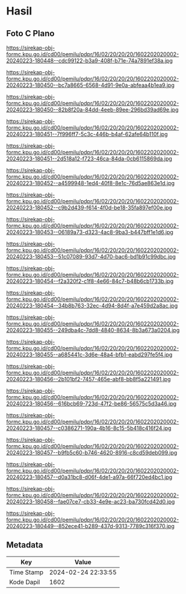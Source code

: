 # Hasil

## Foto C Plano

https://sirekap-obj-formc.kpu.go.id/cd00/pemilu/pdpr/16/02/20/20/20/1602202020002-20240223-180448--cdc99122-b3a9-408f-b71e-74a7891ef38a.jpg

https://sirekap-obj-formc.kpu.go.id/cd00/pemilu/pdpr/16/02/20/20/20/1602202020002-20240223-180450--bc7a8665-6568-4d91-9e0a-abfeaa4b1ea9.jpg

https://sirekap-obj-formc.kpu.go.id/cd00/pemilu/pdpr/16/02/20/20/20/1602202020002-20240223-180450--82b8f20a-84dd-4eeb-89ee-296bd39ad69e.jpg

https://sirekap-obj-formc.kpu.go.id/cd00/pemilu/pdpr/16/02/20/20/20/1602202020002-20240223-180451--7f996ff7-5c3c-446b-b4af-62afe64b110f.jpg

https://sirekap-obj-formc.kpu.go.id/cd00/pemilu/pdpr/16/02/20/20/20/1602202020002-20240223-180451--2d518a12-f723-46ca-84da-0cb6115869da.jpg

https://sirekap-obj-formc.kpu.go.id/cd00/pemilu/pdpr/16/02/20/20/20/1602202020002-20240223-180452--a4599948-1ed4-40f8-8e1c-76d5ae863e1d.jpg

https://sirekap-obj-formc.kpu.go.id/cd00/pemilu/pdpr/16/02/20/20/20/1602202020002-20240223-180452--c9b2d439-f614-4f0d-be18-35fa897ef00e.jpg

https://sirekap-obj-formc.kpu.go.id/cd00/pemilu/pdpr/16/02/20/20/20/1602202020002-20240223-180453--06189a73-d323-4ac8-9ba3-b447bff1e1d6.jpg

https://sirekap-obj-formc.kpu.go.id/cd00/pemilu/pdpr/16/02/20/20/20/1602202020002-20240223-180453--51c07089-93d7-4d70-bac6-bd1b91c99dbc.jpg

https://sirekap-obj-formc.kpu.go.id/cd00/pemilu/pdpr/16/02/20/20/20/1602202020002-20240223-180454--f2a320f2-c1f8-4e66-84c7-b48b6cb1733b.jpg

https://sirekap-obj-formc.kpu.go.id/cd00/pemilu/pdpr/16/02/20/20/20/1602202020002-20240223-180454--34b8b763-32ec-4d94-8d4f-a7e459d2a8ac.jpg

https://sirekap-obj-formc.kpu.go.id/cd00/pemilu/pdpr/16/02/20/20/20/1602202020002-20240223-180455--249dba4c-7dd8-4840-8634-8b3a673a0204.jpg

https://sirekap-obj-formc.kpu.go.id/cd00/pemilu/pdpr/16/02/20/20/20/1602202020002-20240223-180455--a685441c-3d6e-48a4-bfb1-eabd297fe5f4.jpg

https://sirekap-obj-formc.kpu.go.id/cd00/pemilu/pdpr/16/02/20/20/20/1602202020002-20240223-180456--2b101bf2-7457-465e-abf8-bb8f5a221491.jpg

https://sirekap-obj-formc.kpu.go.id/cd00/pemilu/pdpr/16/02/20/20/20/1602202020002-20240223-180456--616bcb69-723d-47f2-be86-56575c5d3a46.jpg

https://sirekap-obj-formc.kpu.go.id/cd00/pemilu/pdpr/16/02/20/20/20/1602202020002-20240223-180457--c0386271-190a-4b16-8c15-5b418c416f24.jpg

https://sirekap-obj-formc.kpu.go.id/cd00/pemilu/pdpr/16/02/20/20/20/1602202020002-20240223-180457--b9fb5c60-b746-4620-8916-c8cd59deb099.jpg

https://sirekap-obj-formc.kpu.go.id/cd00/pemilu/pdpr/16/02/20/20/20/1602202020002-20240223-180457--d0a31bc8-d06f-4de1-a97a-66f720ed4bc1.jpg

https://sirekap-obj-formc.kpu.go.id/cd00/pemilu/pdpr/16/02/20/20/20/1602202020002-20240223-180458--fae07ce7-cb33-4e9e-ac23-ba730fcd42d0.jpg

https://sirekap-obj-formc.kpu.go.id/cd00/pemilu/pdpr/16/02/20/20/20/1602202020002-20240223-180449--852ece41-b289-437d-9313-7789c316f370.jpg


## Metadata

| Key        | Value               |
| ---------- | ------------------- |
| Time Stamp | 2024-02-24 22:33:55 |
| Kode Dapil | 1602                |



